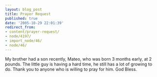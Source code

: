 ```yaml
---
layout: blog_post
title: Prayer Request
published: true
date: '2005-10-29 22:01:39'
redirect_from:
- content/prayer-request/
- node/4197/
- import_node/46/
- node/46/
---
```


My brother had a son recently, Mateo, who was born 3 months early, at 2 pounds. The little guy is having a hard time, he still has a lot of growing to do. Thank you to anyone who is willing to pray for him. God Bless.
